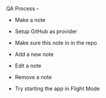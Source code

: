 QA Process -

* Make a note
* Setup GitHub as provider
* Make sure this note in in the repo
* Add a new note
* Edit a note
* Remove a note

* Try starting the app in Flight Mode
